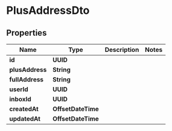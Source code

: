 

# PlusAddressDto


## Properties

| Name | Type | Description | Notes |
|------------ | ------------- | ------------- | -------------|
|**id** | **UUID** |  |  |
|**plusAddress** | **String** |  |  |
|**fullAddress** | **String** |  |  |
|**userId** | **UUID** |  |  |
|**inboxId** | **UUID** |  |  |
|**createdAt** | **OffsetDateTime** |  |  |
|**updatedAt** | **OffsetDateTime** |  |  |



